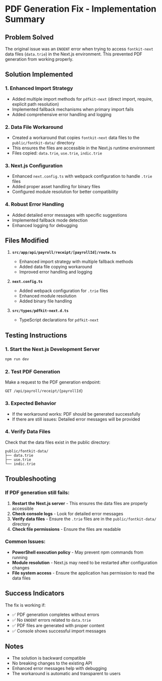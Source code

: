# PDF Generation Fix - Implementation Summary

## Problem Solved
The original issue was an `ENOENT` error when trying to access `fontkit-next` data files (`data.trie`) in the Next.js environment. This prevented PDF generation from working properly.

## Solution Implemented

### 1. Enhanced Import Strategy
- Added multiple import methods for `pdfkit-next` (direct import, require, explicit path resolution)
- Implemented fallback mechanisms when primary import fails
- Added comprehensive error handling and logging

### 2. Data File Workaround
- Created a workaround that copies `fontkit-next` data files to the `public/fontkit-data/` directory
- This ensures the files are accessible in the Next.js runtime environment
- Files copied: `data.trie`, `use.trie`, `indic.trie`

### 3. Next.js Configuration
- Enhanced `next.config.ts` with webpack configuration to handle `.trie` files
- Added proper asset handling for binary files
- Configured module resolution for better compatibility

### 4. Robust Error Handling
- Added detailed error messages with specific suggestions
- Implemented fallback mode detection
- Enhanced logging for debugging

## Files Modified

1. **`src/app/api/payroll/receipt/[payrollId]/route.ts`**
   - Enhanced import strategy with multiple fallback methods
   - Added data file copying workaround
   - Improved error handling and logging

2. **`next.config.ts`**
   - Added webpack configuration for `.trie` files
   - Enhanced module resolution
   - Added binary file handling

3. **`src/types/pdfkit-next.d.ts`**
   - TypeScript declarations for `pdfkit-next`

## Testing Instructions

### 1. Start the Next.js Development Server
```bash
npm run dev
```

### 2. Test PDF Generation
Make a request to the PDF generation endpoint:
```
GET /api/payroll/receipt/{payrollId}
```

### 3. Expected Behavior
- If the workaround works: PDF should be generated successfully
- If there are still issues: Detailed error messages will be provided

### 4. Verify Data Files
Check that the data files exist in the public directory:
```
public/fontkit-data/
├── data.trie
├── use.trie
└── indic.trie
```

## Troubleshooting

### If PDF generation still fails:
1. **Restart the Next.js server** - This ensures the data files are properly accessible
2. **Check console logs** - Look for detailed error messages
3. **Verify data files** - Ensure the `.trie` files are in the `public/fontkit-data/` directory
4. **Check file permissions** - Ensure the files are readable

### Common Issues:
- **PowerShell execution policy** - May prevent npm commands from running
- **Module resolution** - Next.js may need to be restarted after configuration changes
- **File system access** - Ensure the application has permission to read the data files

## Success Indicators

The fix is working if:
- ✅ PDF generation completes without errors
- ✅ No `ENOENT` errors related to `data.trie`
- ✅ PDF files are generated with proper content
- ✅ Console shows successful import messages

## Notes

- The solution is backward compatible
- No breaking changes to the existing API
- Enhanced error messages help with debugging
- The workaround is automatic and transparent to users

